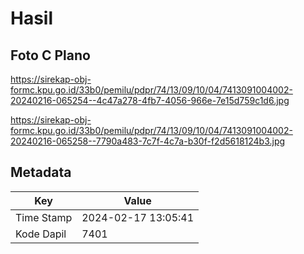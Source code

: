 # Hasil

## Foto C Plano

https://sirekap-obj-formc.kpu.go.id/33b0/pemilu/pdpr/74/13/09/10/04/7413091004002-20240216-065254--4c47a278-4fb7-4056-966e-7e15d759c1d6.jpg

https://sirekap-obj-formc.kpu.go.id/33b0/pemilu/pdpr/74/13/09/10/04/7413091004002-20240216-065258--7790a483-7c7f-4c7a-b30f-f2d5618124b3.jpg


## Metadata

| Key        | Value               |
| ---------- | ------------------- |
| Time Stamp | 2024-02-17 13:05:41 |
| Kode Dapil | 7401                |



